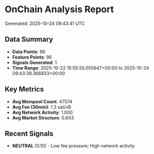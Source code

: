 # OnChain Analysis Report
Generated: 2025-10-24 09:43:41 UTC

## Data Summary
- **Data Points**: 96
- **Feature Points**: 96
- **Signals Generated**: 1
- **Time Range**: 2025-10-22 15:55:55.055647+00:00 to 2025-10-24 09:43:39.366833+00:00

## Key Metrics
- **Avg Mempool Count**: 47574
- **Avg Fee (30min)**: 1.3 sat/vB
- **Avg Network Activity**: 1.000
- **Avg Market Structure**: 0.643

## Recent Signals
- **NEUTRAL** (0.10) - Low fee pressure; High network activity
